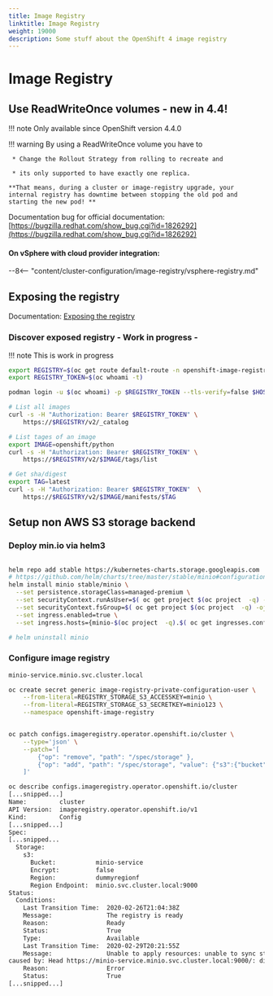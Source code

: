 ```yaml
---
title: Image Registry
linktitle: Image Registry
weight: 19000
description: Some stuff about the OpenShift 4 image registry
---
```


# Image Registry

## Use ReadWriteOnce volumes - new in 4.4!

!!! note
    Only available since OpenShift version 4.4.0

!!! warning
    By using a ReadWriteOnce volume you have to

     * Change the Rollout Strategy from rolling to recreate and

     * its only supported to have exactly one replica.

    **That means, during a cluster or image-registry upgrade, your internal registry has downtime between stopping the old pod and starting the new pod! **

Documentation bug for official documentation: [https://bugzilla.redhat.com/show_bug.cgi?id=1826292](https://bugzilla.redhat.com/show_bug.cgi?id=1826292)

#### On vSphere with cloud provider integration:

--8<-- "content/cluster-configuration/image-registry/vsphere-registry.md"

## Exposing the registry

Documentation: [Exposing the registry
](https://docs.openshift.com/container-platform/4.3/registry/securing-exposing-registry.html)

### Discover exposed registry - Work in progress -

!!! note
    This is work in progress

```bash
export REGISTRY=$(oc get route default-route -n openshift-image-registry --template='{{ .spec.host }}')
export REGISTRY_TOKEN=$(oc whoami -t)

podman login -u $(oc whoami) -p $REGISTRY_TOKEN --tls-verify=false $HOST

# List all images
curl -s -H "Authorization: Bearer $REGISTRY_TOKEN" \
    https://$REGISTRY/v2/_catalog

# List tages of an image
export IMAGE=openshift/python
curl -s -H "Authorization: Bearer $REGISTRY_TOKEN" \
    https://$REGISTRY/v2/$IMAGE/tags/list

# Get sha/digest
export TAG=latest
curl -s -H "Authorization: Bearer $REGISTRY_TOKEN"  \
    https://$REGISTRY/v2/$IMAGE/manifests/$TAG
```

## Setup non AWS S3 storage backend

### Deploy min.io via helm3

```bash

helm repo add stable https://kubernetes-charts.storage.googleapis.com
# https://github.com/helm/charts/tree/master/stable/minio#configuration
helm install minio stable/minio \
  --set persistence.storageClass=managed-premium \
  --set securityContext.runAsUser=$( oc get project $(oc project  -q) -ojsonpath='{.metadata.annotations.openshift\.io/sa\.scc\.uid-range}' | cut -f1 -d '/' ) \
  --set securityContext.fsGroup=$( oc get project $(oc project  -q) -ojsonpath='{.metadata.annotations.openshift\.io/sa\.scc\.supplemental-groups}' | cut -f1 -d '/' ) \
  --set ingress.enabled=true \
  --set ingress.hosts={minio-$(oc project  -q).$( oc get ingresses.config.openshift.io/cluster -o jsonpath="{.spec.domain}" )}

# helm uninstall minio

```

### Configure image registry

```bash
minio-service.minio.svc.cluster.local

oc create secret generic image-registry-private-configuration-user \
    --from-literal=REGISTRY_STORAGE_S3_ACCESSKEY=minio \
    --from-literal=REGISTRY_STORAGE_S3_SECRETKEY=minio123 \
    --namespace openshift-image-registry


oc patch configs.imageregistry.operator.openshift.io/cluster \
    --type='json' \
    --patch='[
        {"op": "remove", "path": "/spec/storage" },
        {"op": "add", "path": "/spec/storage", "value": {"s3":{"bucket": "minio-service", "regionEndpoint": "minio.svc.cluster.local:9000", "encrypt": false, "region": "dummyregion"}}}
    ]'

oc describe configs.imageregistry.operator.openshift.io/cluster
[...snipped...]
Name:         cluster
API Version:  imageregistry.operator.openshift.io/v1
Kind:         Config
[...snipped...]
Spec:
[...snipped...
  Storage:
    s3:
      Bucket:           minio-service
      Encrypt:          false
      Region:           dummyregionf
      Region Endpoint:  minio.svc.cluster.local:9000
Status:
  Conditions:
    Last Transition Time:  2020-02-26T21:04:38Z
    Message:               The registry is ready
    Reason:                Ready
    Status:                True
    Type:                  Available
    Last Transition Time:  2020-02-29T20:21:55Z
    Message:               Unable to apply resources: unable to sync storage configuration: RequestError: send request failed
caused by: Head https://minio-service.minio.svc.cluster.local:9000/: dial tcp 172.30.202.88:9000: connect: connection refused
    Reason:                Error
    Status:                True
[...snipped...]


```

